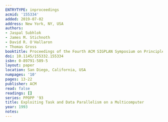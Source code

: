 ```yaml
---
ENTRYTYPE: inproceedings
acmid: '155334'
added: 2019-07-02
address: New York, NY, USA
authors:
- Jaspal Subhlok
- James M. Stichnoth
- David R. O'Hallaron
- Thomas Gross
booktitle: Proceedings of the Fourth ACM SIGPLAN Symposium on Principles and Practice of Parallel Programming
doi: 10.1145/155332.155334
isbn: 0-89791-589-5
layout: paper
location: San Diego, California, USA
numpages: '10'
pages: 13-22
publisher: ACM
read: false
readings: []
series: PPOPP '93
title: Exploiting Task and Data Parallelism on a Multicomputer
year: 1993
notes:
---
```

